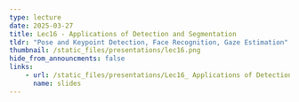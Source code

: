 ```yaml
---
type: lecture
date: 2025-03-27
title: Lec16 - Applications of Detection and Segmentation
tldr: "Pose and Keypoint Detection, Face Recognition, Gaze Estimation"
thumbnail: /static_files/presentations/lec16.png
hide_from_announcments: false
links:
    - url: /static_files/presentations/Lec16_ Applications of Detection and Segmentation.pdf
      name: slides
---
```

